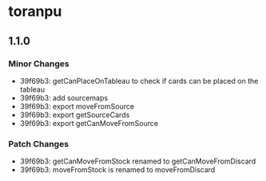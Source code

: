 # toranpu

## 1.1.0

### Minor Changes

- 39f69b3: getCanPlaceOnTableau to check if cards can be placed on the tableau
- 39f69b3: add sourcemaps
- 39f69b3: export moveFromSource
- 39f69b3: export getSourceCards
- 39f69b3: export getCanMoveFromSource

### Patch Changes

- 39f69b3: getCanMoveFromStock renamed to getCanMoveFromDiscard
- 39f69b3: moveFromStock is renamed to moveFromDiscard
